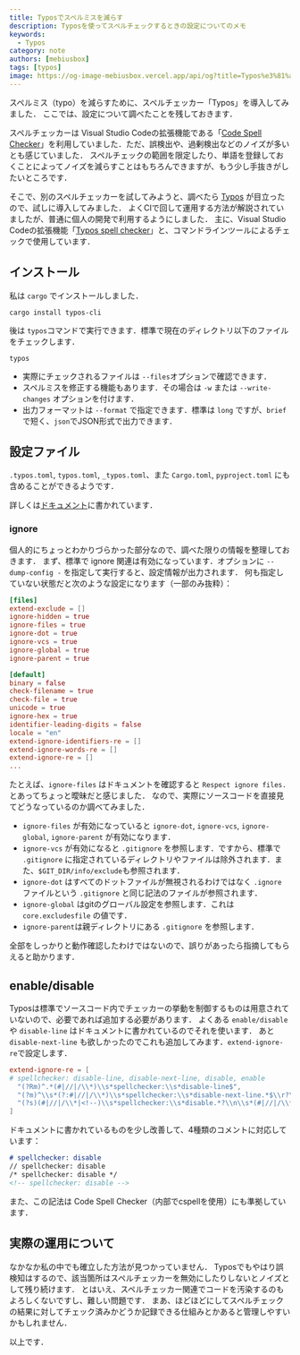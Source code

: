 ```yaml
---
title: Typosでスペルミスを減らす
description: Typosを使ってスペルチェックするときの設定についてのメモ
keywords:
  - Typos
category: note
authors: [mebiusbox]
tags: [typos]
image: https://og-image-mebiusbox.vercel.app/api/og?title=Typos%e3%81%a7%e3%82%b9%e3%83%9a%e3%83%ab%e3%83%9f%e3%82%b9%e3%82%92%e6%b8%9b%e3%82%89%e3%81%99&subtitle=Typos%e3%82%92%e4%bd%bf%e3%81%a3%e3%81%a6%e3%82%b9%e3%83%9a%e3%83%ab%e3%83%81%e3%82%a7%e3%83%83%e3%82%af%e3%81%99%e3%82%8b%e3%81%a8%e3%81%8d%e3%81%ae%e8%a8%ad%e5%ae%9a%e3%81%ab%e3%81%a4%e3%81%84%e3%81%a6%e3%81%ae%e3%83%a1%e3%83%a2&date=2024%2F09%2F01&tags=typos
---
```


スペルミス（typo）を減らすために、スペルチェッカー「Typos」を導入してみました．
ここでは、設定について調べたことを残しておきます．

<!-- truncate -->

スペルチェッカーは Visual Studio Codeの拡張機能である「[Code Spell Checker](https://marketplace.visualstudio.com/items?itemName=streetsidesoftware.code-spell-checker)」を利用していました．ただ、誤検出や、過剰検出などのノイズが多いとも感じていました．
スペルチェックの範囲を限定したり、単語を登録しておくことによってノイズを減らすことはもちろんできますが、もう少し手抜きがしたいところです．

そこで、別のスペルチェッカーを試してみようと、調べたら [Typos](https://github.com/crate-ci/typos) が目立ったので、試しに導入してみました．
よくCIで回して運用する方法が解説されていましたが、普通に個人の開発で利用するようにしました．
主に、Visual Studio Codeの拡張機能「[Typos spell checker](https://marketplace.visualstudio.com/items?itemName=tekumara.typos-vscode)」と、コマンドラインツールによるチェックで使用しています．

## インストール

私は `cargo` でインストールしました．

```shell
cargo install typos-cli
```

後は `typos`コマンドで実行できます．標準で現在のディレクトリ以下のファイルをチェックします．

```shell
typos
```

- 実際にチェックされるファイルは `--files`オプションで確認できます．
- スペルミスを修正する機能もあります．その場合は `-w` または `--write-changes` オプションを付けます．
- 出力フォーマットは `--format` で指定できます．標準は `long` ですが、`brief` で短く、`json`でJSON形式で出力できます．

## 設定ファイル

`.typos.toml`, `typos.toml`, `_typos.toml`、また `Cargo.toml`, `pyproject.toml` にも含めることができるようです．

詳しくは[ドキュメント](https://github.com/crate-ci/typos/blob/master/docs/reference.md)に書かれています．

### ignore

個人的にちょっとわかりづらかった部分なので、調べた限りの情報を整理しておきます．
まず、標準で ignore 関連は有効になっています．オプションに `--dump-config -` を指定して実行すると、設定情報が出力されます．
何も指定していない状態だと次のような設定になります（一部のみ抜粋）：

```toml
[files]
extend-exclude = []
ignore-hidden = true
ignore-files = true
ignore-dot = true
ignore-vcs = true
ignore-global = true
ignore-parent = true

[default]
binary = false
check-filename = true
check-file = true
unicode = true
ignore-hex = true
identifier-leading-digits = false
locale = "en"
extend-ignore-identifiers-re = []
extend-ignore-words-re = []
extend-ignore-re = []
...
```

たとえば、`ignore-files` はドキュメントを確認すると `Respect ignore files.` とあってちょっと曖昧だと感じました．
なので、実際にソースコードを直接見てどうなっているのか調べてみました．

- `ignore-files` が有効になっていると `ignore-dot`, `ignore-vcs`, `ignore-global`, `ignore-parent` が有効になります．
- `ignore-vcs` が有効になると `.gitignore` を参照します．ですから、標準で `.gitignore` に指定されているディレクトリやファイルは除外されます．また、`$GIT_DIR/info/exclude`も参照されます．
- `ignore-dot` はすべてのドットファイルが無視されるわけではなく `.ignore` ファイルという `.gitignore` と同じ記法のファイルが参照されます．
- `ignore-global` はgitのグローバル設定を参照します．これは `core.excludesfile` の値です．
- `ignore-parent`は親ディレクトリにある `.gitignore` を参照します．

全部をしっかりと動作確認したわけではないので、誤りがあったら指摘してもらえると助かります．

## enable/disable

Typosは標準でソースコード内でチェッカーの挙動を制御するものは用意されていないので、必要であれば追加する必要があります．
よくある `enable/disable` や `disable-line` はドキュメントに書かれているのでそれを使います．
あと `disable-next-line` も欲しかったのでこれも追加してみます．`extend-ignore-re`で設定します．

```toml
extend-ignore-re = [
# spellchecker: disable-line, disable-next-line, disable, enable
  "(?Rm)^.*(#|//|/\\*)\\s*spellchecker:\\s*disable-line$",
  "(?m)^\\s*(?:#|//|/\\*)\\s*spellchecker:\\s*disable-next-line.*$\\r?\\n.*$",
  "(?s)(#|//|/\\*|<!--)\\s*spellchecker:\\s*disable.*?\\n\\s*(#|//|/\\*|<!--)\\s*spellchecker:\\s*enable"
]
```

ドキュメントに書かれているものを少し改善して、4種類のコメントに対応しています：

```markdown
# spellchecker: disable
// spellchecker: disable
/* spellchecker: disable */
<!-- spellchecker: disable -->
```

また、この記法は Code Spell Checker（内部でcspellを使用）にも準拠しています．

## 実際の運用について

なかなか私の中でも確立した方法が見つかっていません．
Typosでもやはり誤検知はするので、該当箇所はスペルチェッカーを無効にしたりしないとノイズとして残り続けます．
とはいえ、スペルチェッカー関連でコードを汚染するのもよろしくないですし、難しい問題です．
まあ、ほどほどにしてスペルチェックの結果に対してチェック済みかどうか記録できる仕組みとかあると管理しやすいかもしれません．

以上です．
